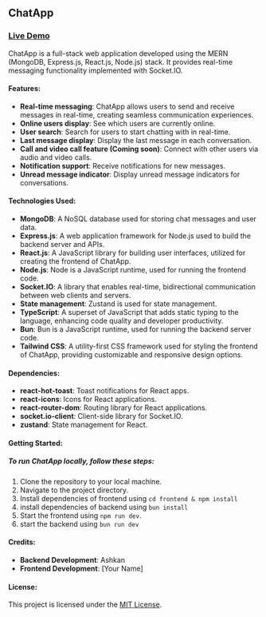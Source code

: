 ## ChatApp

### [Live Demo](#)

ChatApp is a full-stack web application developed using the MERN (MongoDB, Express.js, React.js, Node.js) stack. It provides real-time messaging functionality implemented with Socket.IO.

#### Features:
- **Real-time messaging**: ChatApp allows users to send and receive messages in real-time, creating seamless communication experiences.
- **Online users display**: See which users are currently online.
- **User search**: Search for users to start chatting with in real-time.
- **Last message display**: Display the last message in each conversation.
- **Call and video call feature (Coming soon)**: Connect with other users via audio and video calls.
- **Notification support**: Receive notifications for new messages.
- **Unread message indicator**: Display unread message indicators for conversations.

#### Technologies Used:
- **MongoDB**: A NoSQL database used for storing chat messages and user data.
- **Express.js**: A web application framework for Node.js used to build the backend server and APIs.
- **React.js**: A JavaScript library for building user interfaces, utilized for creating the frontend of ChatApp.
- **Node.js**: Node is a JavaScript runtime, used for running the frontend code.
- **Socket.IO**: A library that enables real-time, bidirectional communication between web clients and servers.
- **State management**: Zustand is used for state management.
- **TypeScript**: A superset of JavaScript that adds static typing to the language, enhancing code quality and developer productivity.
- **Bun**: Bun is a JavaScript runtime, used for running the backend server code.
- **Tailwind CSS**: A utility-first CSS framework used for styling the frontend of ChatApp, providing customizable and responsive design options.


#### Dependencies:
- **react-hot-toast**: Toast notifications for React apps.
- **react-icons**: Icons for React applications.
- **react-router-dom**: Routing library for React applications.
- **socket.io-client**: Client-side library for Socket.IO.
- **zustand**: State management for React.

#### Getting Started:
##### To run ChatApp locally, follow these steps:

1. Clone the repository to your local machine.
2. Navigate to the project directory.
3. Install dependencies of frontend using `cd frontend & npm install`
4. install dependencies of backend using `bun install`
5. Start the frontend using `npm run dev`.
6. start the backend using `bun run dev`

#### Credits:
- **Backend Development**: Ashkan
- **Frontend Development**: [Your Name]

#### License:
This project is licensed under the [MIT License](link-to-license).
